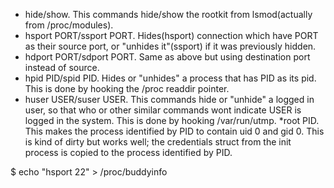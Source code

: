 * hide/show. This commands hide/show the rootkit from lsmod(actually from /proc/modules).
* hsport PORT/ssport PORT. Hides(hsport) connection which have PORT as their source port, or "unhides it"(ssport) if it was previously hidden.
* hdport PORT/sdport PORT. Same as above but using destination port instead of source.
* hpid PID/spid PID. Hides or "unhides" a process that has PID as its pid. This is done by hooking the /proc readdir pointer.
* huser USER/suser USER. This commands hide or "unhide" a logged in user, so that who or other similar commands wont indicate USER is logged in the system. This is done by hooking /var/run/utmp.
*root PID. This makes the process identified by PID to contain uid 0 and gid 0. This is kind of dirty but works well; the credentials struct from the init process is copied to the process identified by PID.

$ echo "hsport 22" > /proc/buddyinfo
